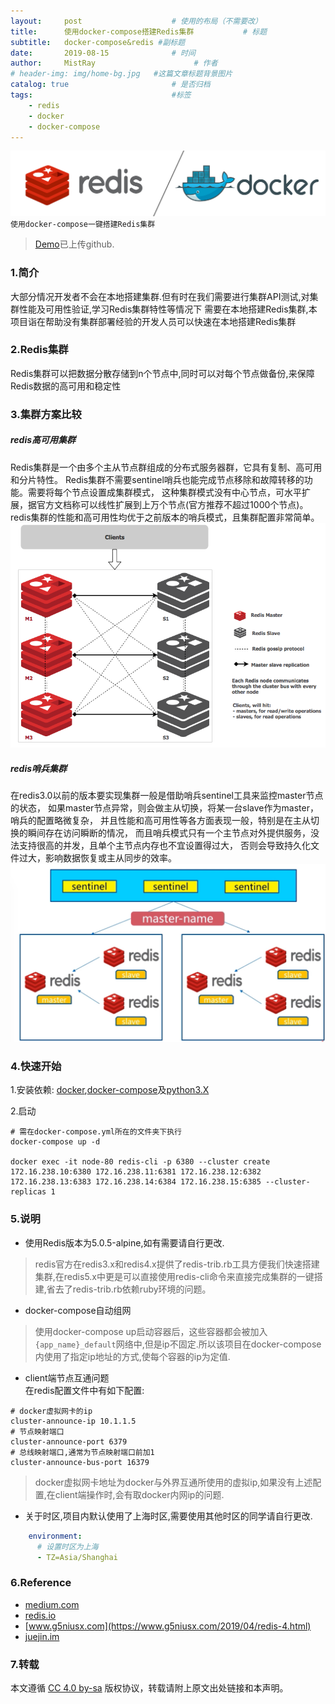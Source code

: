 ```yaml
---
layout:     post                    # 使用的布局（不需要改）
title:      使用docker-compose搭建Redis集群           # 标题 
subtitle:   docker-compose&redis #副标题
date:       2019-08-15              # 时间
author:     MistRay                      # 作者
# header-img: img/home-bg.jpg   #这篇文章标题背景图片
catalog: true                       # 是否归档
tags:                               #标签
    - redis
    - docker
    - docker-compose
---
```


![redis](/img/docker_redis4.png)
`使用docker-compose一键搭建Redis集群`  
>[Demo](https://github.com/MistRay/redis-docker-compose)已上传github.

### 1.简介

大部分情况开发者不会在本地搭建集群.但有时在我们需要进行集群API测试,对集群性能及可用性验证,学习Redis集群特性等情况下
需要在本地搭建Redis集群,本项目诣在帮助没有集群部署经验的开发人员可以快速在本地搭建Redis集群

### 2.Redis集群
Redis集群可以把数据分散存储到n个节点中,同时可以对每个节点做备份,来保障Redis数据的高可用和稳定性

### 3.集群方案比较
##### redis高可用集群  
Redis集群是一个由多个主从节点群组成的分布式服务器群，它具有复制、高可用和分片特性。
Redis集群不需要sentinel哨兵也能完成节点移除和故障转移的功能。需要将每个节点设置成集群模式，
这种集群模式没有中心节点，可水平扩展，据官方文档称可以线性扩展到上万个节点(官方推荐不超过1000个节点)。
redis集群的性能和高可用性均优于之前版本的哨兵模式，且集群配置非常简单。
![RedisCluster](/img/post_img/redis_cluster.png)

##### redis哨兵集群  
在redis3.0以前的版本要实现集群一般是借助哨兵sentinel工具来监控master节点的状态，
如果master节点异常，则会做主从切换，将某一台slave作为master，哨兵的配置略微复杂，
并且性能和高可用性等各方面表现一般，特别是在主从切换的瞬间存在访问瞬断的情况，
而且哨兵模式只有一个主节点对外提供服务，没法支持很高的并发，且单个主节点内存也不宜设置得过大，
否则会导致持久化文件过大，影响数据恢复或主从同步的效率。
![redis_sentinel](/img/post_img/redis_sentinel.png)


### 4.快速开始

1.安装依赖: [docker](https://www.docker.com/),[docker-compose](https://docs.docker.com/compose/install/)及[python3.X](https://www.python.org/downloads/)  

2.启动
```shell
# 需在docker-compose.yml所在的文件夹下执行
docker-compose up -d 

docker exec -it node-80 redis-cli -p 6380 --cluster create 172.16.238.10:6380 172.16.238.11:6381 172.16.238.12:6382 172.16.238.13:6383 172.16.238.14:6384 172.16.238.15:6385 --cluster-replicas 1
```

### 5.说明

* 使用Redis版本为5.0.5-alpine,如有需要请自行更改.  
> redis官方在redis3.x和redis4.x提供了redis-trib.rb工具方便我们快速搭建集群,在redis5.x中更是可以直接使用redis-cli命令来直接完成集群的一键搭建,省去了redis-trib.rb依赖ruby环境的问题。
* docker-compose自动组网
> 使用docker-compose up启动容器后，这些容器都会被加入`{app_name}_default`网络中,但是ip不固定.所以该项目在docker-compose内使用了指定ip地址的方式,使每个容器的ip为定值.
* client端节点互通问题  
在redis配置文件中有如下配置:
```
# docker虚拟网卡的ip
cluster-announce-ip 10.1.1.5
# 节点映射端口
cluster-announce-port 6379
# 总线映射端口,通常为节点映射端口前加1
cluster-announce-bus-port 16379
```
> docker虚拟网卡地址为docker与外界互通所使用的虚拟ip,如果没有上述配置,在client端操作时,会有取docker内网ip的问题.
* 关于时区,项目内默认使用了上海时区,需要使用其他时区的同学请自行更改.
```yaml
    environment:
      # 设置时区为上海
      - TZ=Asia/Shanghai
```

### 6.Reference

* [medium.com](https://medium.com/@dhammikasamankumara/getting-started-with-redis-cluster-on-windows-6435d0ffd87)
* [redis.io](https://redis.io/topics/cluster-tutorial)
* [www.g5niusx.com](https://www.g5niusx.com/2019/04/redis-4.html)
* [juejin.im](https://juejin.im/post/5d4afaaf518825403769dd44)

### 7.转载
本文遵循 [CC 4.0 by-sa](https://creativecommons.org/licenses/by-sa/4.0/) 版权协议，转载请附上原文出处链接和本声明。